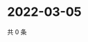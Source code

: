 # 2022-03-05

共 0 条

<!-- BEGIN WEIBO -->
<!-- 最后更新时间 Sat Mar 05 2022 06:12:10 GMT+0800 (China Standard Time) -->

<!-- END WEIBO -->
